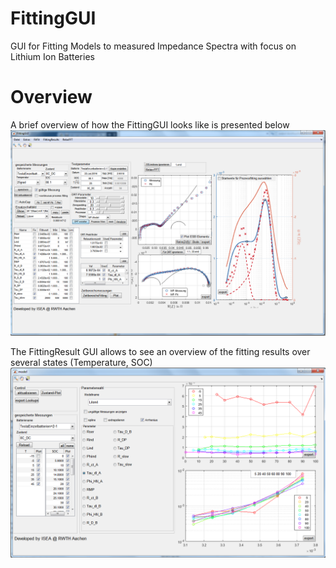 # FittingGUI
GUI for Fitting Models to measured Impedance Spectra with focus on Lithium Ion Batteries

# Overview
A brief overview of how the FittingGUI looks like is presented below
![Overview](documentation/overview.png "Overview")

The FittingResult GUI allows to see an overview of the fitting results over several states (Temperature, SOC)
![FittingResults-GUI](documentation/FittingResultst.png "FittingResults-GUI")

